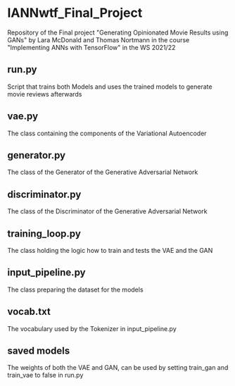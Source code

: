 # IANNwtf_Final_Project

Repository of the Final project "Generating Opinionated Movie Results using GANs" by Lara McDonald and Thomas Nortmann in the course "Implementing ANNs with TensorFlow" in the WS 2021/22 

## run.py
Script that trains both Models and uses the trained models to generate movie reviews afterwards

## vae.py
The class containing the components of the Variational Autoencoder

## generator.py
The class of the Generator of the Generative Adversarial Network

## discriminator.py
The class of the Discriminator of the Generative Adversarial Network

## training_loop.py
The class holding the logic how to train and tests the VAE and the GAN

## input_pipeline.py
The class preparing the dataset for the models

## vocab.txt
The vocabulary used by the Tokenizer in input_pipeline.py

## saved models
The weights of both the VAE and GAN, can be used by setting train_gan and train_vae to false in run.py
